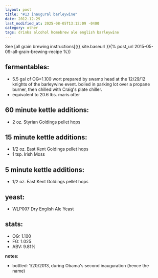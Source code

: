 ```yaml
---
layout: post
title: "#13 inaugural barleywine"
date: 2012-12-29
last_modified_at: 2025-08-05T13:12:09 -0400
category: other
tags: drinks alcohol homebrew ale english barleywine
---
```

See  [all grain brewing instructions]({{ site.baseurl }}{% post_url 2015-05-09-all-grain-brewing-recipe %})

## fermentables:
* 5.5 gal of OG=1.100 wort prepared by swamp head at the 12/29/12 knights of the
  barleywine event. boiled in parking lot over a propane burner, then chilled with
  Craig's plate chiller.
* equivalent to 20.6 lbs. maris otter

## 60 minute kettle additions:
* 2 oz. Styrian Goldings pellet hops

## 15 minute kettle additions:
* 1/2 oz. East Kent Goldings pellet hops
* 1 tsp. Irish Moss

## 5 minute kettle additions:
* 1/2 oz. East Kent Goldings pellet hops

## yeast:
* WLP007 Dry English Ale Yeast

## stats:
* OG: 1.100
* FG: 1.025
* ABV: 9.81%

**notes:**
* bottled: 1/20/2013, during Obama's second inauguration (hence the name)
